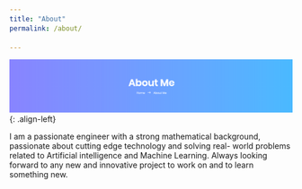 ```yaml
---
title: "About"
permalink: /about/

---
```

  ![image-left](/images/about.jpg){: .align-left}

  I am a passionate engineer with a strong mathematical background, passionate
  about cutting edge technology and solving real- world problems related to
  Artificial intelligence and Machine Learning. Always looking forward to any new
  and innovative project  to work on and to learn something new.
